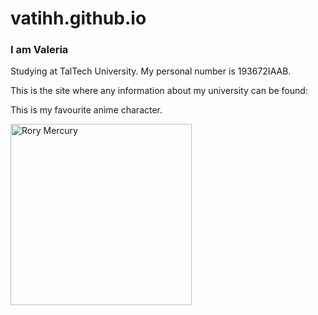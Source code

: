 # vatihh.github.io
<h3>I am Valeria</h3>
<p>Studying at TalTech University. My personal number is 193672IAAB.</p>
<p>This is the site where any information about my university can be found:</p>
<a href="http://www.ttu.ee"></a>

<p>This is my favourite anime character.</p>
<img src="https://vignette.wikia.nocookie.net/gate-thus-the-jsdf-fought-there/images/f/fe/Rory.jpg/revision/latest?cb=20180112033407" alt="Rory Mercury" width="290" height="290">

<div style="background-image: url('https://i.pinimg.com/originals/10/5b/18/105b18b8db617d4c02aa417cadbdae57.jpg');">
